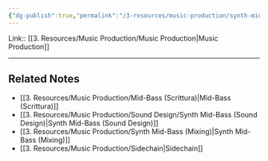 ```yaml
---
{"dg-publish":true,"permalink":"/3-resources/music-production/synth-mid-bass/","tags":["type/dashboard/MOC"]}
---
```


Link:: [[3. Resources/Music Production/Music Production\|Music Production]]

---
## Related Notes

- [[3. Resources/Music Production/Mid-Bass (Scrittura)\|Mid-Bass (Scrittura)]]
- [[3. Resources/Music Production/Sound Design/Synth Mid-Bass (Sound Design)\|Synth Mid-Bass (Sound Design)]]
- [[3. Resources/Music Production/Synth Mid-Bass (Mixing)\|Synth Mid-Bass (Mixing)]]
- [[3. Resources/Music Production/Sidechain\|Sidechain]]



